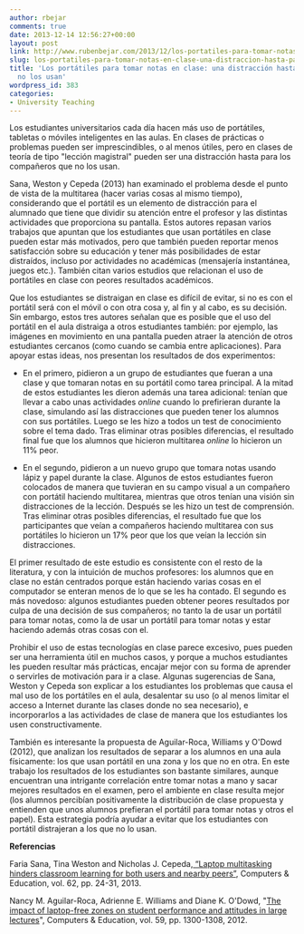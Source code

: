 ```yaml
---
author: rbejar
comments: true
date: 2013-12-14 12:56:27+00:00
layout: post
link: http://www.rubenbejar.com/2013/12/los-portatiles-para-tomar-notas-en-clase-una-distraccion-hasta-para-quienes-no-los-usan/
slug: los-portatiles-para-tomar-notas-en-clase-una-distraccion-hasta-para-quienes-no-los-usan
title: 'Los portátiles para tomar notas en clase: una distracción hasta para quienes
  no los usan'
wordpress_id: 383
categories:
- University Teaching
---
```


Los estudiantes universitarios cada día hacen más uso de portátiles, tabletas o móviles inteligentes en las aulas. En clases de prácticas o problemas pueden ser imprescindibles, o al menos útiles, pero en clases de teoría de tipo "lección magistral" pueden ser una distracción hasta para los compañeros que no los usan.

Sana, Weston y Cepeda (2013) han examinado el problema desde el punto de vista de la multitarea (hacer varias cosas al mismo tiempo), considerando que el portátil es un elemento de distracción para el alumnado que tiene que dividir su atención entre el profesor y las distintas actividades que proporciona su pantalla. Estos autores repasan varios trabajos que apuntan que los estudiantes que usan portátiles en clase pueden estar más motivados, pero que también pueden reportar menos satisfacción sobre su educación y tener más posibilidades de estar distraídos, incluso por actividades no académicas (mensajería instantánea, juegos etc.). También citan varios estudios que relacionan el uso de portátiles en clase con peores resultados académicos.

Que los estudiantes se distraigan en clase es difícil de evitar, si no es con el portátil será con el móvil o con otra cosa y, al fin y al cabo, es su decisión. Sin embargo, estos tres autores señalan que es posible que el uso del portátil en el aula distraiga a otros estudiantes también: por ejemplo, las imágenes en movimiento en una pantalla pueden atraer la atención de otros estudiantes cercanos (como cuando se cambia entre aplicaciones). Para apoyar estas ideas, nos presentan los resultados de dos experimentos:



	
  * En el primero, pidieron a un grupo de estudiantes que fueran a una clase y que tomaran notas en su portátil como tarea principal. A la mitad de estos estudiantes les dieron además una tarea adicional: tenían que llevar a cabo unas actividades _online_ cuando lo prefirieran durante la clase, simulando así las distracciones que pueden tener los alumnos con sus portátiles. Luego se les hizo a todos un test de conocimiento sobre el tema dado. Tras eliminar otras posibles diferencias, el resultado final fue que los alumnos que hicieron multitarea _online_ lo hicieron un 11% peor.

	
  * En el segundo, pidieron a un nuevo grupo que tomara notas usando lápiz y papel durante la clase. Algunos de estos estudiantes fueron colocados de manera que tuvieran en su campo visual a un compañero con portátil haciendo multitarea, mientras que otros tenían una visión sin distracciones de la lección. Después se les hizo un test de comprensión. Tras eliminar otras posibles diferencias, el resultado fue que los participantes que veían a compañeros haciendo multitarea con sus portátiles lo hicieron un 17% peor que los que veían la lección sin distracciones.


El primer resultado de este estudio es consistente con el resto de la literatura, y con la intuición de muchos profesores: los alumnos que en clase no están centrados porque están haciendo varias cosas en el computador se enteran menos de lo que se les ha contado. El segundo es más novedoso: algunos estudiantes pueden obtener peores resultados por culpa de una decisión de sus compañeros; no tanto la de usar un portátil para tomar notas, como la de usar un portátil para tomar notas y estar haciendo además otras cosas con el.

Prohibir el uso de estas tecnologías en clase parece excesivo, pues pueden ser una herramienta útil en muchos casos, y porque a muchos estudiantes les pueden resultar más prácticas, encajar mejor con su forma de aprender o servirles de motivación para ir a clase. Algunas sugerencias de Sana, Weston y Cepeda son explicar a los estudiantes los problemas que causa el mal uso de los portátiles en el aula, desalentar su uso (o al menos limitar el acceso a Internet durante las clases donde no sea necesario), e incorporarlos a las actividades de clase de manera que los estudiantes los usen constructivamente.

También es interesante la propuesta de Aguilar-Roca, Williams y O'Dowd (2012), que analizan los resultados de separar a los alumnos en una aula físicamente: los que usan portátil en una zona y los que no en otra. En este trabajo los resultados de los estudiantes son bastante similares, aunque encuentran una intrigante correlación entre tomar notas a mano y sacar mejores resultados en el examen, pero el ambiente en clase resulta mejor (los alumnos percibían positivamente la distribución de clase propuesta y entienden que unos alumnos prefieran el portátil para tomar notas y otros el papel). Esta estrategia podría ayudar a evitar que los estudiantes con portátil distrajeran a los que no lo usan.

**Referencias**

Faria Sana, Tina Weston and Nicholas J. Cepeda,[ “Laptop multitasking hinders classroom learning for both users and nearby peers”](https://www.sciencedirect.com/science/article/pii/S0360131512002254), Computers & Education, vol. 62, pp. 24-31, 2013.

Nancy M. Aguilar-Roca, Adrienne E. Williams and Diane K. O'Dowd, "[The impact of laptop-free zones on student performance and attitudes in large lectures](https://www.sciencedirect.com/science/article/pii/S0360131512001236)", Computers & Education, vol. 59, pp. 1300-1308, 2012.
